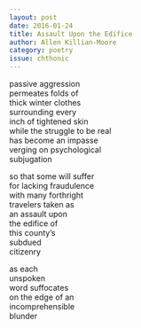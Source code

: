 ```yaml
---
layout: post 
date: 2016-01-24
title: Assault Upon the Edifice
author: Allen Killian-Moore
category: poetry
issue: chthonic
---
```

passive aggression  
permeates folds of  
thick winter clothes  
surrounding every  
inch of tightened skin  
while the struggle to be real  
has become an impasse  
verging on psychological  
subjugation  

so that some will suffer  
for lacking fraudulence  
with many forthright  
travelers taken as  
an assault upon  
the edifice of  
this county’s  
subdued  
citizenry  

as each  
unspoken  
word suffocates  
on the edge of an  
incomprehensible  
blunder